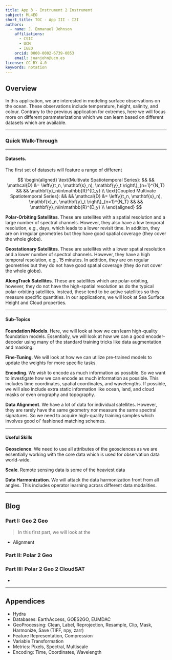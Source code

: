 ```yaml
---
title: App 3 - Instrument 2 Instrument
subject: ML4EO
short_title: TOC - App III - I2I
authors:
  - name: J. Emmanuel Johnson
    affiliations:
      - CSIC
      - UCM
      - IGEO
    orcid: 0000-0002-6739-0053
    email: juanjohn@ucm.es
license: CC-BY-4.0
keywords: notation
---
```



## Overview

In this application, we are interested in modeling surface observations on the ocean.
These observations include temperature, height, salinity, and colour.
Contrary to the previous application for extremes, here we will focus more on different parameterizations which we can learn based on different datasets which are available.

*** 
### Quick Walk-Through

***
#### **Datasets**.

The first set of datasets will feature a range of different

$$
\begin{aligned}
\text{Multivate Spatiotemporal Series}: && &&
\mathcal{D} &= \left\{(t_n, \mathbf{s}_n), \mathbf{y}_t \right\}_{n=1}^{N_T} && &&
\mathbf{y}_n\in\mathbb{R}^{D_y} \\
\text{Coupled Multivate Spatiotemporal Series}: && &&
\mathcal{D} &= 
\left\{(t_n, \mathbf{s}_n), \mathbf{x}_n, \mathbf{y}_t \right\}_{n=1}^{N_T} 
&& &&
\mathbf{y}_n\in\mathbb{R}^{D_y} \\
\end{aligned}
$$


**Polar-Orbiting Satellites**.
These are satellites with a spatial resolution and a large number of spectral channels.
However, they also have a low temporal resolution, e.g., days, which leads to a lower revisit time.
In addition, they are on irregular geometries but they have good spatial coverage (they cover the whole globe).

**Geostationary Satellites**.
These are satellites with a lower spatial resolution and a lower number of spectral channels.
However, they have a high temporal resolution, e.g., 15 minutes.
In addition, they are on regular geometries but they do not have good spatial coverage (they do not cover the whole globe).


**AlongTrack Satellites**.
These are satellites which are polar-orbiting, however, they do not have the high-spatial resolution as do the typical polar-orbiting satellites.
Instead, these tend to be active satellites so they measure specific quantities.
In our applications, we will look at Sea Surface Height and Cloud properties.


***
#### **Sub-Topics**

**Foundation Models**.
Here, we will look at how we can learn high-quality foundation models.
Essentially, we will look at how we can a good encoder-decoder using many of the standard training tricks like data augmentation and masking.

**Fine-Tuning**.
We will look at how we can utilize pre-trained models to update the weights for more specific tasks.

**Encoding**.
We wish to encode as much information as possible.
So we want to investigate how we can encode as much information as possible.
This includes time coordinates, spatial coordinates, and wavelengths.
If possible, we will also include extra static information like ocean, land, and cloud masks or even orography and topography.

**Data Alignment**.
We have a lot of data for individual satellites.
However, they are rarely have the same geometry nor measure the same spectral signatures.
So we need to acquire high-quality training samples which involves good ol' fashioned matching schemes.


***
#### **Useful Skills**

**Geoscience**.
We need to use all attributes of the geosciences as we are essentially working with the core data which is used for observation data world-wide.

**Scale**.
Remote sensing data is some of the heaviest data

**Data Harmonization**.
We will attack the data harmonization front from all angles. 
This includes operator learning across different data modalities.


***
## Blog

### Part I: Geo 2 Geo

> In this first part, we will look at the


* Alignment


### Part II: Polar 2 Geo


### Part III: Polar 2 Geo 2 CloudSAT

* 


***
## Appendices

* Hydra
* Databases: EarthAccess, GOES2GO, EUMDAC
* GeoProcessing: Clean, Label, Reprojection, Resample, Clip, Mask, Harmonize, Save (TIFF, npy, zarr)
* Feature Representation, Compression
* Variable Transformation
* Metrics: Pixels, Spectral, Multiscale
* Encoding: Time, Coordinates, Wavelength
